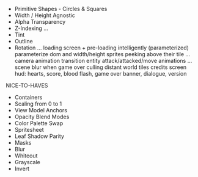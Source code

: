 - Primitive Shapes - Circles & Squares
- Width / Height Agnostic
- Alpha Transparency
- Z-Indexing
...
- Tint
- Outline
- Rotation
...
loading screen + pre-loading intelligently (parameterized)
parameterize dom and width/height
sprites peeking above their tile
...
camera animation transition
entity attack/attacked/move animations
...
scene blur when game over
culling distant world tiles
credits screen
hud: hearts, score, blood flash, game over banner, dialogue, version



NICE-TO-HAVES
- Containers
- Scaling from 0 to 1
- View Model Anchors
- Opacity Blend Modes
- Color Palette Swap
- Spritesheet
- Leaf Shadow Parity
- Masks
- Blur
- Whiteout
- Grayscale
- Invert
